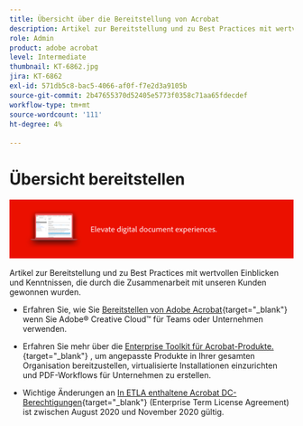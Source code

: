 ```yaml
---
title: Übersicht über die Bereitstellung von Acrobat
description: Artikel zur Bereitstellung und zu Best Practices mit wertvollen Einblicken und Kenntnissen, die durch die Zusammenarbeit mit unseren Kunden gewonnen wurden
role: Admin
product: adobe acrobat
level: Intermediate
thumbnail: KT-6862.jpg
jira: KT-6862
exl-id: 571db5c8-bac5-4066-af0f-f7e2d3a9105b
source-git-commit: 2b47655370d52405e5773f0358c71aa65fdecdef
workflow-type: tm+mt
source-wordcount: '111'
ht-degree: 4%

---
```


# Übersicht bereitstellen

![Acrobat-Bereitstellungs-Image](../assets/Hero-Deploy.png)

Artikel zur Bereitstellung und zu Best Practices mit wertvollen Einblicken und Kenntnissen, die durch die Zusammenarbeit mit unseren Kunden gewonnen wurden.

* Erfahren Sie, wie Sie [Bereitstellen von Adobe Acrobat](https://helpx.adobe.com/enterprise/using/deploying-acrobat.html){target="_blank"} wenn Sie Adobe® Creative Cloud™ für Teams oder Unternehmen verwenden.

* Erfahren Sie mehr über die [Enterprise Toolkit für Acrobat-Produkte.](https://www.adobe.com/devnet-docs/acrobatetk/index.html){target="_blank"} , um angepasste Produkte in Ihrer gesamten Organisation bereitzustellen, virtualisierte Installationen einzurichten und PDF-Workflows für Unternehmen zu erstellen.

* Wichtige Änderungen an [In ETLA enthaltene Acrobat DC-Berechtigungen](signentitlementchanges.md){target="_blank"} (Enterprise Term License Agreement) ist zwischen August 2020 und November 2020 gültig.
